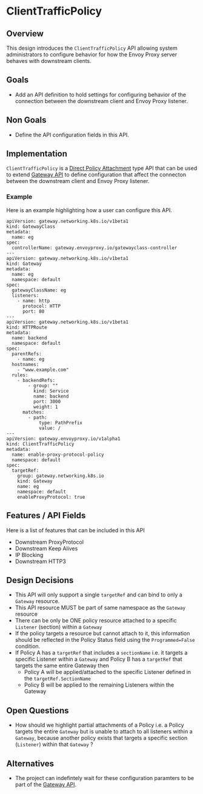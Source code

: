 # ClientTrafficPolicy 

## Overview

This design introduces the `ClientTrafficPolicy` API allowing system administrators to configure
behavior for how the Envoy Proxy server behaves with downstream clients.

## Goals
* Add an API definition to hold settings for configuring behavior of the connection between the downstream
client and Envoy Proxy listener.

## Non Goals
* Define the API configuration fields in this API.

## Implementation
`ClientTrafficPolicy` is a [Direct Policy Attachment][] type API that can be used to extend [Gateway API][]
to define configuration that affect the connecton between the downstream client and Envoy Proxy listener.

### Example
Here is an example highlighting how a user can configure this API.

```
apiVersion: gateway.networking.k8s.io/v1beta1
kind: GatewayClass
metadata:
  name: eg
spec:
  controllerName: gateway.envoyproxy.io/gatewayclass-controller
---
apiVersion: gateway.networking.k8s.io/v1beta1
kind: Gateway
metadata:
  name: eg
  namespace: default
spec:
  gatewayClassName: eg
  listeners:
    - name: http
      protocol: HTTP
      port: 80
---
apiVersion: gateway.networking.k8s.io/v1beta1
kind: HTTPRoute
metadata:
  name: backend
  namespace: default
spec:
  parentRefs:
    - name: eg
  hostnames:
    - "www.example.com"
  rules:
    - backendRefs:
        - group: ""
          kind: Service
          name: backend
          port: 3000
          weight: 1
      matches:
        - path:
            type: PathPrefix
            value: /
---
apiVersion: gateway.envoyproxy.io/v1alpha1
kind: ClientTrafficPolicy
metadata:
  name: enable-proxy-protocol-policy
  namespace: default
spec:
  targetRef:
    group: gateway.networking.k8s.io
    kind: Gateway
    name: eg
    namespace: default
    enableProxyProtocol: true
```

## Features / API Fields
Here is a list of features that can be included in this API
* Downstream ProxyProtocol
* Downstream Keep Alives
* IP Blocking
* Downstream HTTP3

## Design Decisions
* This API will only support a single `targetRef` and can bind to only a `Gateway` resource.
* This API resource MUST be part of same namespace as the `Gateway` resource
* There can be only be ONE policy resource attached to a specific `Listener` (section)  within a `Gateway`
* If the policy targets a resource but cannot attach to it, this information should be reflected
in the Policy Status field using the `Programmed=False` condition.
* If Policy A has a `targetRef` that includes a `sectionName` i.e. 
it targets a specific Listener within a `Gateway` and Policy B has a `targetRef` that targets the same
entire Gateway then
  * Policy A will be applied/attached to the specific Listener defined in the `targetRef.SectionName`
  * Policy B will be applied to the remaining Listeners within the Gateway

## Open Questions
* How should we highlight partial attachments of a Policy i.e. a Policy targets the entire `Gateway`
but is unable to attach to all listeners within a `Gateway`, because another policy exists that targets
a specific section (`Listener`) within that `Gateway` ?

## Alternatives
* The project can indefintely wait for these configuration paramters to be part of the [Gateway API].

[Direct Policy Attachment]: https://gateway-api.sigs.k8s.io/references/policy-attachment/#direct-policy-attachment 
[Gateway API]: https://gateway-api.sigs.k8s.io/
